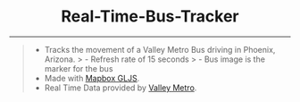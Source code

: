 # <div align="center">Real-Time-Bus-Tracker</div>

***

> - Tracks the movement of a Valley Metro Bus driving in Phoenix, Arizona. 
    > - Refresh rate of 15 seconds
    > - Bus image is the marker for the bus
> - Made with [Mapbox GLJS](https://www.mapbox.com/mapbox-gljs).
> - Real Time Data provided by [Valley Metro](https://app.mecatran.com/utw/ws/gtfsfeed/vehicles/valleymetro?apiKey=4f22263f69671d7f49726c3011333e527368211f&asJson=true).
